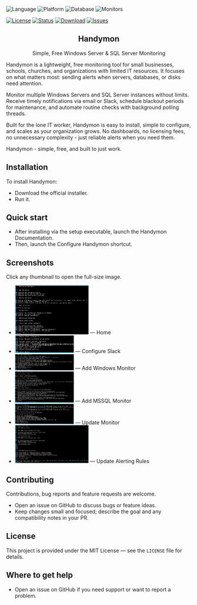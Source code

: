 
![Language](https://img.shields.io/badge/Language-PHP-blue)
![Platform](https://img.shields.io/badge/Platform-Windows-lightgrey)
![Database](https://img.shields.io/badge/Backend-SQLite-blueviolet)
![Monitors](https://img.shields.io/badge/Targets-Windows%20%7C%20SQL%20Server-green)

[![License](https://img.shields.io/badge/License-MIT-green)](https://github.com/wmeitzen/handymon/blob/main/LICENSE)
[![Status](https://img.shields.io/badge/Status-Actively%20Maintained-blue)](#)
[![Download](https://img.shields.io/badge/Download-Latest%20Setup.exe-orange)](https://github.com/wmeitzen/handymon/handymon-setup-exe/releases/latest)
[![Issues](https://img.shields.io/github/issues/handymon/handymon.svg)](https://github.com/wmeitzen/handymon/issues)

<h2 align="center">Handymon</h2>

<p align="center">Simple, Free Windows Server &amp; SQL Server Monitoring</p>

Handymon is a lightweight, free monitoring tool for small businesses, schools, churches, and organizations with limited IT resources. It focuses on what matters most: sending alerts when servers, databases, or disks need attention.

Monitor multiple Windows Servers and SQL Server instances without limits. Receive timely notifications via email or Slack, schedule blackout periods for maintenance, and automate routine checks with background polling threads.

Built for the lone IT worker, Handymon is easy to install, simple to configure, and scales as your organization grows. No dashboards, no licensing fees, no unnecessary complexity - just reliable alerts when you need them.

Handymon - simple, free, and built to just work.

## Installation

To install Handymon:

- Download the official installer.
- Run it.

## Quick start

- After installing via the setup executable, launch the Handymon Documentation.
- Then, launch the Configure Handymon shortcut.

## Screenshots

Click any thumbnail to open the full-size image.

- [<img src="./images/01-configure-home.png" alt="Home" width="200"/>](./images/01-configure-home.png) — Home
- [<img src="./images/02-configure-slack.png" alt="Configure Slack" width="160"/>](./images/02-configure-slack.png) — Configure Slack
- [<img src="./images/03-configure-add-win-monitor.png" alt="Add Windows Monitor" width="160"/>](./images/03-configure-add-win-monitor.png) — Add Windows Monitor
- [<img src="./images/04-configure-add-mssql-monitor.png" alt="Add MSSQL Monitor" width="160"/>](./images/04-configure-add-mssql-monitor.png) — Add MSSQL Monitor
- [<img src="./images/05-configure-update-monitor.png" alt="Update Monitor" width="160"/>](./images/05-configure-update-monitor.png) — Update Monitor
- [<img src="./images/06-configure-update-alerting-rules.png" alt="Update Alerting Rules" width="200"/>](./images/06-configure-update-alerting-rules.png) — Update Alerting Rules

## Contributing

Contributions, bug reports and feature requests are welcome.

- Open an issue on GitHub to discuss bugs or feature ideas.
- Keep changes small and focused; describe the goal and any compatibility notes in your PR.

## License

This project is provided under the MIT License — see the `LICENSE` file for details.

## Where to get help

- Open an issue on GitHub if you need support or want to report a problem.

